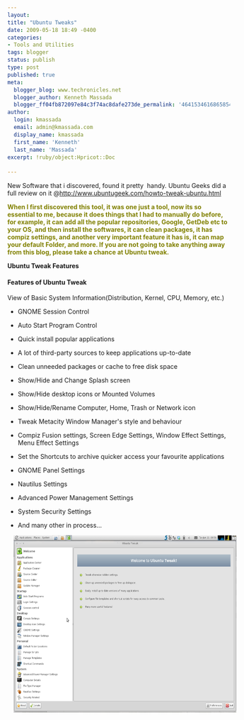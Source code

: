 ```yaml
---
layout:
title: "Ubuntu Tweaks"
date: 2009-05-18 18:49 -0400
categories:
- Tools and Utilities
tags: blogger
status: publish
type: post
published: true
meta:
  blogger_blog: www.techronicles.net
  blogger_author: Kenneth Massada
  blogger_ff04fb872097e84c3f74ac8dafe273de_permalink: '4641534616865854658'
author:
  login: kmassada
  email: admin@kmassada.com
  display_name: kmassada
  first_name: 'Kenneth'
  last_name: 'Massada'
excerpt: !ruby/object:Hpricot::Doc

---
```

<p>New Software that i discovered, found it pretty  handy. Ubuntu Geeks did a full review on it @<a href="http://www.ubuntugeek.com/howto-tweak-ubuntu.html">http://www.ubuntugeek.com/howto-tweak-ubuntu.html</a></p>
<p><strong><span style="color:olive;">When I first discovered this tool, it was one just a tool, now its so essential to me, because it does things that I had to manually do before, for example, it can add all the popular repositories, Google, GetDeb etc to your OS, and then install the softwares, it can clean packages, it has compiz settings, and another very important feature it has is, it can map your default Folder, and more. If you are not going to take anything away from this blog, please take a chance at Ubuntu tweak. </span></strong></p>
<p><strong>Ubuntu Tweak Features</strong><br />
<h4>Features of Ubuntu Tweak</h4>
<p>View of Basic System Information(Distribution, Kernel, CPU, Memory, etc.)
<ul>
<li>GNOME Session Control</li>
<p>
<li>Auto Start Program Control</li>
<p>
<li>Quick install popular applications</li>
<p>
<li>A lot of third-party sources to keep applications up-to-date</li>
<p>
<li>Clean unneeded packages or cache to free disk space</li>
<p>
<li>Show/Hide and Change Splash screen</li>
<p>
<li>Show/Hide desktop icons or Mounted Volumes</li>
<p>
<li>Show/Hide/Rename Computer, Home, Trash or Network icon</li>
<p>
<li>Tweak Metacity Window Manager's style and behaviour</li>
<p>
<li>Compiz Fusion settings, Screen Edge Settings, Window Effect Settings, Menu Effect Settings</li>
<p>
<li>Set the Shortcuts to archive quicker access your favourite applications</li>
<p>
<li>GNOME Panel Settings</li>
<p>
<li>Nautilus Settings</li>
<p>
<li>Advanced Power Management Settings</li>
<p>
<li>System Security Settings</li>
<p>
<li>And many other in process...</li>
</ul>
<p>
<div class="separator" style="clear:both;text-align:center;"><a href="http://techronilces.files.wordpress.com/2009/05/27b10-home_phynx_workspace-1_001.png" style="margin-left:1em;margin-right:1em;"><img border="0" height="400" src="/images/wp/27b10-home_phynx_workspace-1_001.png?w=300" width="640" /></a></div>
<p></p>
